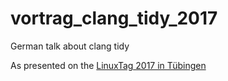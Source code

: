 # vortrag_clang_tidy_2017
German talk about clang tidy

As presented on the [LinuxTag 2017 in Tübingen](http://www.tuebix.org/2017/programm/peter-hrenka-sauberes-c++-mit-clang-tidy)
